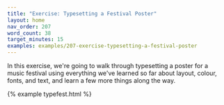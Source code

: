 ```yaml
---
title: "Exercise: Typesetting a Festival Poster"
layout: home
nav_order: 207
word_count: 38
target_minutes: 15
examples: examples/207-exercise-typesetting-a-festival-poster
---
```

In this exercise, we're going to walk through typesetting a poster for a music festival using everything we've learned so far about layout, colour, fonts, and text, and learn a few more things along the way.

{% example typefest.html %}

